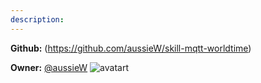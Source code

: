 ```yaml
---
description: 
---
```



**Github:** (https://github.com/aussieW/skill-mqtt-worldtime)

**Owner:** [@aussieW](https://github.com/aussieW) ![avatart](https://avatars1.githubusercontent.com/u/1840035?v=4)


